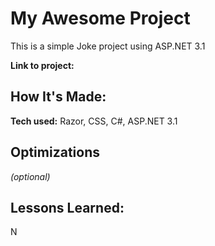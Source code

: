 # My Awesome Project
This is a simple Joke project using ASP.NET 3.1 

**Link to project:** 



## How It's Made:

**Tech used:** Razor, CSS, C#, ASP.NET 3.1 



## Optimizations
*(optional)*



## Lessons Learned:

N



